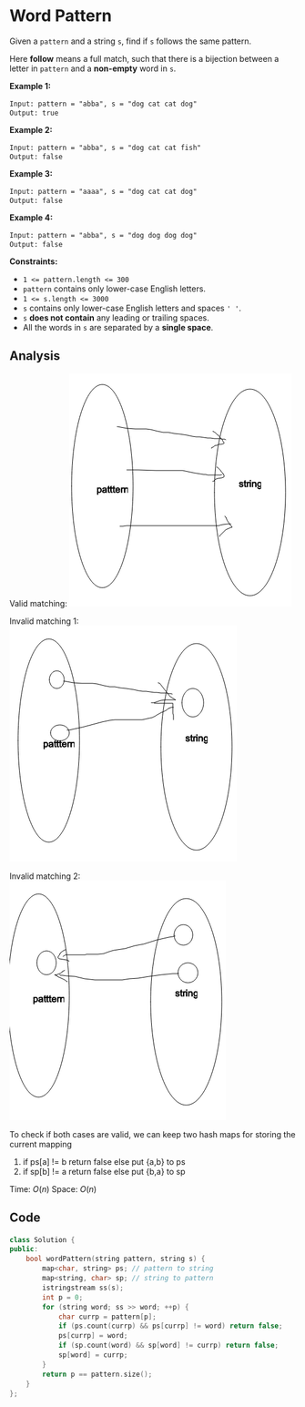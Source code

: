 # Word Pattern

Given a `pattern` and a string `s`, find if `s` follows the same pattern.

Here **follow** means a full match, such that there is a bijection between a letter in `pattern` and a **non-empty** word in `s`.

 

**Example 1:**

```
Input: pattern = "abba", s = "dog cat cat dog"
Output: true
```

**Example 2:**

```
Input: pattern = "abba", s = "dog cat cat fish"
Output: false
```

**Example 3:**

```
Input: pattern = "aaaa", s = "dog cat cat dog"
Output: false
```

**Example 4:**

```
Input: pattern = "abba", s = "dog dog dog dog"
Output: false
```

 

**Constraints:**

- `1 <= pattern.length <= 300`
- `pattern` contains only lower-case English letters.
- `1 <= s.length <= 3000`
- `s` contains only lower-case English letters and spaces `' '`.
- `s` **does not contain** any leading or trailing spaces.
- All the words in `s` are separated by a **single space**.

## Analysis

Valid matching:
![Screen Shot 2020-10-08 at 4.41.49 PM.png](resources/095732D7E8D6A31B3BFC53A0FD53248B.png)

Invalid matching 1:
![Screen Shot 2020-10-08 at 4.43.20 PM.png](resources/01958FDFEF3A4C6F4D5AF19BD43CD4EE.png)

Invalid matching 2:
![Screen Shot 2020-10-08 at 4.44.10 PM.png](resources/5BA0BD7C21F50395D58764A09437CA62.png)

To check if both cases are valid, we can keep two hash maps for storing the current mapping
1. if ps[a] != b return false else put {a,b} to ps
2. if sp[b] != a return false else put {b,a} to sp

Time: $O(n)$
Space: $O(n)$

## Code

```c++
class Solution {
public:
    bool wordPattern(string pattern, string s) {
        map<char, string> ps; // pattern to string
        map<string, char> sp; // string to pattern
        istringstream ss(s);
        int p = 0;
        for (string word; ss >> word; ++p) {
            char currp = pattern[p];
            if (ps.count(currp) && ps[currp] != word) return false;
            ps[currp] = word;
            if (sp.count(word) && sp[word] != currp) return false;
            sp[word] = currp;
        }
        return p == pattern.size();
    }
};
```